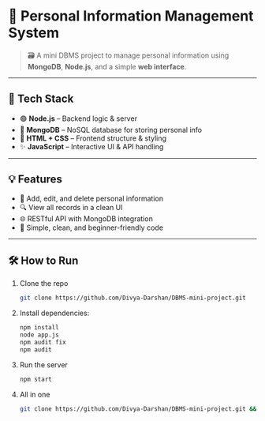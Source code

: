 # 📁 Personal Information Management System

> 🗃️ A mini DBMS project to manage personal information using **MongoDB**, **Node.js**, and a simple **web interface**.

---

## 🚀 Tech Stack   

- 🟢 **Node.js** – Backend logic & server
- 🍃 **MongoDB** – NoSQL database for storing personal info
- 🎨 **HTML + CSS** – Frontend structure & styling
- ✨ **JavaScript** – Interactive UI & API handling

---

## 💡 Features

- 📝 Add, edit, and delete personal information
- 🔍 View all records in a clean UI
- 🌐 RESTful API with MongoDB integration
- 🎯 Simple, clean, and beginner-friendly code

---

## 🛠️ How to Run

1. Clone the repo
   ```bash
   git clone https://github.com/Divya-Darshan/DBMS-mini-project.git

2. Install dependencies:
   ```bash
   npm install
   node app.js
   npm audit fix
   npm audit

3. Run the server
      ```bash
      npm start

4. All in one
    ```bash
    git clone https://github.com/Divya-Darshan/DBMS-mini-project.git && cd DBMS-mini-project && npm i && npm app.js & npm audit fix & npm audit & npm start
     

